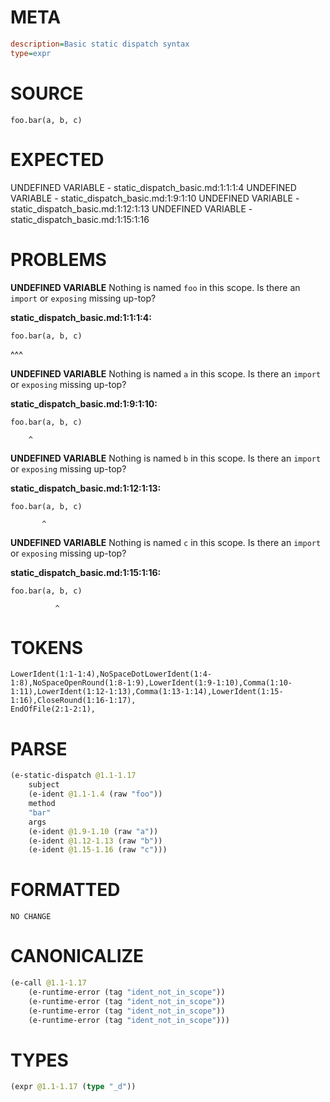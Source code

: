 # META
~~~ini
description=Basic static dispatch syntax
type=expr
~~~
# SOURCE
~~~roc
foo.bar(a, b, c)
~~~
# EXPECTED
UNDEFINED VARIABLE - static_dispatch_basic.md:1:1:1:4
UNDEFINED VARIABLE - static_dispatch_basic.md:1:9:1:10
UNDEFINED VARIABLE - static_dispatch_basic.md:1:12:1:13
UNDEFINED VARIABLE - static_dispatch_basic.md:1:15:1:16
# PROBLEMS
**UNDEFINED VARIABLE**
Nothing is named `foo` in this scope.
Is there an `import` or `exposing` missing up-top?

**static_dispatch_basic.md:1:1:1:4:**
```roc
foo.bar(a, b, c)
```
^^^


**UNDEFINED VARIABLE**
Nothing is named `a` in this scope.
Is there an `import` or `exposing` missing up-top?

**static_dispatch_basic.md:1:9:1:10:**
```roc
foo.bar(a, b, c)
```
        ^


**UNDEFINED VARIABLE**
Nothing is named `b` in this scope.
Is there an `import` or `exposing` missing up-top?

**static_dispatch_basic.md:1:12:1:13:**
```roc
foo.bar(a, b, c)
```
           ^


**UNDEFINED VARIABLE**
Nothing is named `c` in this scope.
Is there an `import` or `exposing` missing up-top?

**static_dispatch_basic.md:1:15:1:16:**
```roc
foo.bar(a, b, c)
```
              ^


# TOKENS
~~~zig
LowerIdent(1:1-1:4),NoSpaceDotLowerIdent(1:4-1:8),NoSpaceOpenRound(1:8-1:9),LowerIdent(1:9-1:10),Comma(1:10-1:11),LowerIdent(1:12-1:13),Comma(1:13-1:14),LowerIdent(1:15-1:16),CloseRound(1:16-1:17),
EndOfFile(2:1-2:1),
~~~
# PARSE
~~~clojure
(e-static-dispatch @1.1-1.17
	subject
	(e-ident @1.1-1.4 (raw "foo"))
	method
	"bar"
	args
	(e-ident @1.9-1.10 (raw "a"))
	(e-ident @1.12-1.13 (raw "b"))
	(e-ident @1.15-1.16 (raw "c")))
~~~
# FORMATTED
~~~roc
NO CHANGE
~~~
# CANONICALIZE
~~~clojure
(e-call @1.1-1.17
	(e-runtime-error (tag "ident_not_in_scope"))
	(e-runtime-error (tag "ident_not_in_scope"))
	(e-runtime-error (tag "ident_not_in_scope"))
	(e-runtime-error (tag "ident_not_in_scope")))
~~~
# TYPES
~~~clojure
(expr @1.1-1.17 (type "_d"))
~~~
